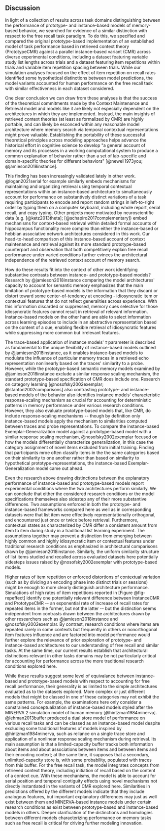 ## Discussion
In light of a collection of results across task domains distinguishing between the performance of prototype- and instance-based models of memory-based behavior, we searched for evidence of a similar distinction with respect to the free recall task paradigm. To do this, we specified and compared the original prototype-based implementation of an established model of task performance based in retrieved context theory (PrototypeCMR) against a parallel instance-based variant (CMR) across diverse experimental conditions, including a dataset featuring variable study list lengths across trials and a dataset featuring item repetitions within trials and variable item repetition spacing between trials. While our simulation analyses focused on the effect of item repetition on recall rates identified some hypothetical distinctions between model predictions, the model variants accounted for human performance on the free recall task with similar effectiveness in each dataset considered.

One clear conclusion we can draw from these analyses is that the success of the theoretical commitments made by the Context Maintenance and Retrieval model and models like it are likely not especially dependent on the architectures in which they are implemented. Instead, the main insights of retrieved context theories (at least as formalized by CMR) are highly portable, and can likely be esconced within any reasonable model architecture where memory search via temporal contextual representations might prove valuable. Establishing the portability of these successful theoretical principles across modeling approaches helps advance the historical effort in cognitive science to develop "a general account of memory and its processes in a working computational system to produce a common explanation of behavior rather than a set of lab-specific and domain-specific theories for different behaviors" [@newell1973you; @jamieson2018instance].

This finding has been increasingly validated lately in other work. @logan2021serial for example similarly embeds mechanisms for maintaining and organizing retrieval using temporal contextual representations within an instance-based architecture to simultaneously account for performance on substantively distinct variations of a task requiring participants to encode and report random strings in left-to-right order by typing them on a computer keyboard, including whole report, serial recall, and copy typing. Other projects more motivated by neuroscientific data (e.g. [@ketz2013theta]; [@schapiro2017complementary]) embed mechanisms for context-based retrieval within detailed formal accounts of hippocampus functionality more complex than either the instance-based or hebbian associative network architectures considered in this work. Our head-to-head comparison of this instance-based account of context maintenance and retrieval against its more standard prototype-based counterpart and observation that both competitively explain free recall performance under varied conditions further evinces the architectural independence of the retrieved context account of memory search.

How do these results fit into the context of other work identifying substantive contrasts between instance- and prototype-based models? Research by @jamieson2018instance comparing the model architectures' capacity to account for semantic memory emphasizes that the main limitation of prototype-based models is the information that they discard or distort toward some center-of-tendency at encoding - idiosyncratic item or contextual features that do not reflect generalities across experience. With this information discarded or suppressed, memory cues selective for those idiosyncratic features cannot result in retrieval of relevant information. Instance-based models on the other hand are able to select information across learning episodes to include in an abstractive representation based on the content of a cue, enabling flexible retrieval of idiosyncratic features while suppressing more common but irrelevant features.

The trace-based application of instance models' $\tau$ parameter is described as fundamental to the unique flexibility of instance-based models outlined by @jamieson2018instance, as it enables instance-based models to modulate the influence of particular memory traces in a retrieved echo representation nonlinearly based on the traces' similarity to a probe. However, while the prototype-based semantic memory models examined by @jamieson2018instance exclude a similar response scaling mechanism, the standard prototype-based specification of CMR does include one. Research on category learning [@nosofsky2002exemplar; @stanton2002comparisons] also contrasting prototype- and instance-based models of the behavior also identifies instance models' characteristic response-scaling mechanism as crucial for accounting for deterministic patterns in memory performance under various research conditions. However, they also evaluate prototype-based models that, like CMR, do include response-scaling mechanisms -- though by definition only instance-based models apply the mechanism to similarities computed between traces and probe representations. To compare the instance-based Exemplar-Generalization model against a prototype-based model with a similar response scaling mechanism, @nosofsky2002exemplar focused on how the models differentially characterize generalization, in this case the category assignment of novel items excluded from initial training. Finding that participants mroe often classify items in the the same categories based on their similarity to one another rather than based on similarity to hypothetical prototype-representations, the instance-based Exemplar-Generalization model came out ahead.

Even the research above drawing distinctions between the explanatory performance of instance-based and prototype-based models report experimental conditions where the two architectures perform similarly. We can conclude that either the considered research conditions or the model specifications themselves also sidestep any of their more substantive differences. Two assumptions enforced in both the prototype- and instance-based frameworks compared here as well as in corresponding datasets were that list item were effectively representationally orthogonal, and encountered just once or twice before retrieval. Furthermore, contextual states as characterized by CMR differ a consistent amount from item to item during study in a traditional list learning experiment. The assumptions together may prevent a distinction from emerging between highly common and highly idiosyncratic item or contextual features under traditional research conditions as emphasized in architectural comparisons drawn by @jamieson2018instance. Similarly, the uniform similarity structure of list items studied and recalled across evaluated datasets here potentially sidesteps issues raised by @nosofsky2002exemplar with prototype-based models.

Higher rates of item repetition or enforced distortions of contextual variation (such as by dividing an encoding phase into distinct trials or sessions) might be enough to more clearly distinguish architecture performance. Simulations of high rates of item repetitions reported in [Figure @fig-repeffect] identify one potentially relevant difference between InstanceCMR and PrototypeCMR -- an exponential rate of increase of recall rates for repeated items in the former, but not the latter -- but the distinction seems independent from contrasts drawn between the architectures drawn by other researchers such as @jamieson2018instance and @nosofsky2002exemplar. By contrast, research conditions where items are repeated rarely in some contexts but frequently in others or nonorthogonal item features influence and are factored into model performance would further explore the relevance of prior exploration of prototype- and instance-based architectures to our understanding of free recall and similar tasks. At the same time, our current results establish that architectural distinctions relevant in other tasks domains may be not particularly critical for accounting for performance across the more traditional research conditions explored here.

While these results suggest some level of equivalance between instance-based and prototype-based models with respect to accounting for free recall performance, their generality is as limited to the simple architectures evaluated as to the datasets explored. More complex or just different models that might be classed in one of these categories may not exhibit the same patterns. For example, the examinations here only consider a constrained conceptualization of instance-based models styled after the MINERVA 2 simulation model of human memory [@hintzman1984minerva]. @lehman2013buffer produced a dual store model of performance on various recall tasks and can be classed as an instance-based model despite excluding some traditional features of models inspired by @hintzman1984minerva, such as reliance on a single trace store and application of a nonlinear response scaling mechanism during retrieval. Its main assumption is that a limited-capacity buffer tracks both information about items and about associations between items and between items and their encoding context; at the same time, it supposes that a secondary, unlimited-capacity store is, with some probability, populated with traces from this buffer. For the free recall task, the model integrates concepts from retrieved context theory, including initiation of recall based on the content of a context cue. With these mechanisms, the model is able to account for serial position and temporal contiguity effects using novel mechanisms not directly instantiated in the variants of CMR explored here. Similarities in predictions offered by the different models indicate that they include analogous features, but important explanatory differences may just as well exist between them and MINERVA-based instance models under certain research conditions as exist between prototype-based and instance-based models in others. Deeper clarification of the distinctions and homologies between different models characterizing performance on memory tasks such as free recall is critical for driving further modeling innovation.

